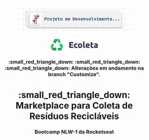 <p align="center">
  <img alt="Em Obras" src="utils/img/em-obras.png" width="75%">
</p>

<p align="center">
  <img alt="Em Obras" src="public/assets/logo.svg" width="30%">
</p>

<h3 align="center">
:small_red_triangle_down: :small_red_triangle_down: :small_red_triangle_down: 
Alterações em andamento na branch "Customize".
</h3>

<h1 align="center">
:small_red_triangle_down:  Marketplace para Coleta de Resíduos Recicláveis
</h1>

<h3 align="center">
Bootcamp NLW-1 da Rocketseat
</h3>
